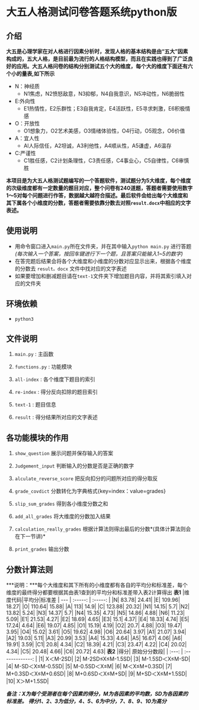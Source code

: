 #  大五人格测试问卷答题系统python版

##  介绍

**大五是心理学家在对人格进行因素分析时，发现人格的基本结构是由“五大”因素构成的，五大人格，是目前最为流行的人格结构模型，而且在实践也得到了广泛良好的应用。大五人格问卷的结构分别测试五个大的维度，每个大的维度下面还有六个小的量表,如下所示**
* N：神经质
	* N1焦虑，N2愤怒敌意，N3抑郁，N4自我意识，N5冲动性，N6脆弱性
* E:外向性
	* E1热情性，E2乐群性；E3自我肯定，E4活跃性，E5寻求刺激，E6积极情感
* O：开放性
	* O1想象力，O2艺术美感，O3情绪体验性，O4行动，O5观念，O6价值
* A：宜人性
	* Al人际信任，A2坦诚，A3利他性，A4顺从性，A5谦虚，A6温存
* C:严谨性
	* C1胜任感，C2计划条理性，C3责任感，C4事业心，C5自律性，C6审慎胜

**本项目是为大五人格测试题编写的一个答题软件，测试题分为5大维度，每个维度的次级维度都有一定数量的题目对应，整个问卷有240道题，答题者需要使用数字1～5对每个问题进行作答，数据越大越符合描述。最后软件会给出每个大维度和其下属各个小维度的分数，答题者需要依靠分数去对照`result.docx`中相应的文字表述。**

##  使用说明

-  用命令窗口进入`main.py`所在文件夹，并在其中输入`python main.py` 进行答题 *(每次输入一个答案，按回车键进行下一个题，且答案只能输入1~5的数字)*
-  在答完题后结果会将各个大维度和小维度的分数对应显示出来，根据各个维度的分数去 `result。docx` 文件中找对应的文字表述
-  如果要增加和删减题目请在`text-1`文件夹下增加题目内容，并将其索引填入对应的文件夹
 
##  环境依赖

- `python3`

##  文件说明

1. `main.py` : 主函数

2. `functions.py` : 功能模块

3. `all-index` : 各个维度下题目的索引

4. `re-index` : 得分反向扣除的题目索引

5. `text-1` : 题目信息

6. `result` : 得分结果所对应的文字表述

##  各功能模块的作用

1. `show_question` 展示问题并保存输入的答案

2. `Judgement_input` 判断输入的分数是否是正确的数字

3. `alculate_reverse_score` 把反向扣分的问题所对应的得分取反

4. `grade_covdict`  分数转化为字典格式{key=index：value=grades}

5. `slip_sum_grades` 得到各小维度分数之和

6. `add_all_grades` 将大维度的分数加入结果

7. `calculation_really_grades` 根据计算法则得出最后的分数*(具体计算法则会在下一节讲)*

8. `print_grades` 输出分数

##  分数计算法则
***说明：***每个大维度和其下所有的小维度都有各自的平均分和标准差，每个维度的最终得分都要根据其由表1查到的平均分和标准差带入表2计算得出
**表1**
|维度代码|平均分|标准差
| --- | :-----:  | :-----: |
|N|	83.78|	24.41|
|E|	109.96|	18.27|
|O|	110.64|	15.88|
|A|	113|	14.9|
|C|	123.88|	20.32|
|N1|	14.15|	5.7|
|N2|	13.82|	5.24|
|N3|	14.37|	5.7|
|N4|	15.35|	4.73|
|N5|	14.86|	4.88|
|N6|	11.23|	5.09|
|E1|	21.53|	4.27|
|E2|	18.69|	4.65|
|E3|	15.1|	4.37|
|E4|	18.33|	4.74|
|E5|	17.24|	4.64|
|E6|	19.07|	4.85|
|O1|	15.19|	4.19|
|O2|	20.7|	4.88|
|O3|	19.47|	3.95|
|O4|	15.02|	3.61|
|O5|	19.62|	4.98|
|O6|	20.64|	3.97|
|A1|	21.07|	3.94|
|A2|	19.03|	5.11|
|A3|	20.99|	3.53|
|A4|	15.33|	4.64|
|A5|	16.67|	4.06|
|A6|	19.91|	3.59|
|C1|	20.8|	4.34|
|C2|	18.39|	4.21|
|C3|	23.47|	4.22|
|C4|	20.02|	4.34|
|C5|	20.48|	4.66|
|C6|	20.72|	4.63|
**表2**
|得分|	原始分分数段|
| :---: | :-------------: |
|1|	X＜M-2SD|
|2|	M-2SD≤X≤M-1.5SD|
|3|	M-1.5SD＜X≤M-SD|
|4|	M-SD＜X≤M-0.5SD|
|5|	M-0.5SD＜X≤M|
|6|	M＜X≤M+0.3SD|
|7|	M+0.3SD＜X≤M+0.6SD|
|8|	M+0.6SD＜X≤M+SD|
|9|	M+SD＜X≤M+1.5SD|
|10|	X＞M+1.5SD|
 
 ***备注：X为每个受测者在每个因素的得分，M为各因素的平均数，SD为各因素的标准差。***
   ***得分1、2、3为低分，4、5、6为中分，7、8、9、10为高分***

